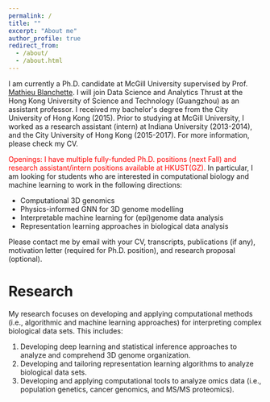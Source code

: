 ```yaml
---
permalink: /
title: ""
excerpt: "About me"
author_profile: true
redirect_from: 
  - /about/
  - /about.html
---
```


I am currently a Ph.D. candidate at McGill University supervised by Prof. [Mathieu Blanchette](https://en.wikipedia.org/wiki/Mathieu_Blanchette_(computational_biologist)). I will join Data Science and Analytics Thrust at the Hong Kong University of Science and Technology (Guangzhou) as an assistant professor. I received my bachelor's degree from the City University of Hong Kong (2015). Prior to studying at McGill University, I worked as a research assistant (intern) at Indiana University (2013-2014), and the City University of Hong Kong (2015-2017). For more information, please check my CV.

<span style="color:red"> Openings: I have multiple fully-funded Ph.D. positions (next Fall) and research assistant/intern positions available at HKUST(GZ). </span> In particular, I am looking for students who are interested in computational biology and machine learning to work in the following directions:
* Computational 3D genomics
* Physics-informed GNN for 3D genome modelling
* Interpretable machine learning for (epi)genome data analysis
* Representation learning approaches in biological data analysis

Please contact me by email with your CV, transcripts, publications (if any),  motivation letter (required for Ph.D. position), and research proposal (optional).

Research
======
My research focuses on developing and applying computational methods (i.e., algorithmic and machine learning approaches) for interpreting complex biological data sets. This includes:
1. Developing deep learning and statistical inference approaches to analyze and comprehend 3D genome organization.
2. Developing and tailoring representation learning algorithms to analyze biological data sets.
3. Developing and applying computational tools to analyze omics data (i.e., population genetics, cancer genomics, and MS/MS proteomics).
